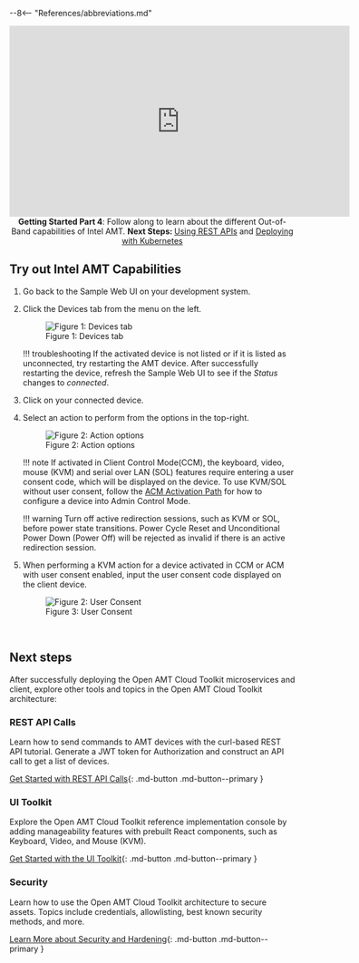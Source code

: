 --8<-- "References/abbreviations.md"

<div style="text-align:center;">
  <iframe width="600" height="337" src="https://www.youtube.com/embed/NyOO3QrD7_c" title="YouTube video player" frameborder="0" allow="accelerometer; autoplay; clipboard-write; encrypted-media; gyroscope; picture-in-picture" allowfullscreen></iframe>
  <figcaption><b>Getting Started Part 4</b>: Follow along to learn about the different Out-of-Band capabilities of Intel AMT. <b>Next Steps: </b><a href="../../Tutorials/apiTutorial">Using REST APIs</a> and <a href="../../Tutorials/Scaling/overview">Deploying with Kubernetes</a></figcaption>
</div>

## Try out Intel AMT Capabilities

1. Go back to the Sample Web UI on your development system.
	
2. Click the Devices tab from the menu on the left.
     <figure class="figure-image">
     <img src="..\..\assets\images\/MPS_ConnectedDevice.png" alt="Figure 1: Devices tab">
     <figcaption>Figure 1: Devices tab</figcaption>
     </figure>

    !!! troubleshooting
        If the activated device is not listed or if it is listed as unconnected, try restarting the AMT device. After successfully restarting the device, refresh the Sample Web UI to see if the *Status* changes to *connected*.

3. Click on your connected device.

4. Select an action to perform from the options in the top-right.

     <figure class="figure-image">
     <img src="..\..\assets\images\MPS_ManageDevice.png" alt="Figure 2: Action options">
     <figcaption>Figure 2: Action options</figcaption>
     </figure>

    !!! note
        If activated in Client Control Mode(CCM), the keyboard, video, mouse (KVM) and serial over LAN (SOL) features require entering a user consent code, which will be displayed on the device. To use KVM/SOL without user consent, follow the [ACM Activation Path](createProfileACM.md) for how to configure a device into Admin Control Mode.

    !!! warning
        Turn off active redirection sessions, such as KVM or SOL, before power state transitions. Power Cycle Reset and Unconditional Power Down (Power Off) will be rejected as invalid if there is an active redirection session. 
        
5. When performing a KVM action for a device activated in CCM or ACM with user consent enabled, input the user consent code displayed on the client device.

     <figure class="figure-image">
     <img src="..\..\assets\images\MPS_UserConsent.png" alt="Figure 2: User Consent">
     <figcaption>Figure 3: User Consent</figcaption>
     </figure>
  
<br>

## Next steps

After successfully deploying the Open AMT Cloud Toolkit microservices and client, explore other tools and topics in the Open AMT Cloud Toolkit architecture:

### REST API Calls
Learn how to send commands to AMT devices with the curl-based REST API tutorial. Generate a JWT token for Authorization and construct an API call to get a list of devices. 

[Get Started with REST API Calls](../Tutorials/apiTutorial.md){: .md-button .md-button--primary }

### UI Toolkit
Explore the Open AMT Cloud Toolkit reference implementation console by adding manageability features with prebuilt React components, such as Keyboard, Video, and Mouse (KVM).

[Get Started with the UI Toolkit](../Tutorials/uitoolkitReact.md){: .md-button .md-button--primary }

### Security
Learn how to use the Open AMT Cloud Toolkit architecture to secure assets. Topics include credentials, allowlisting, best known security methods, and more.

[Learn More about Security and Hardening](../Reference/MPS/securityMPS.md){: .md-button .md-button--primary }


